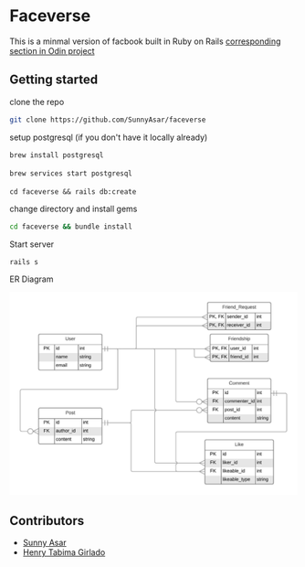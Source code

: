 # Faceverse

This is a minmal version of facbook built in Ruby on Rails [corresponding section in Odin project](https://www.theodinproject.com/courses/ruby-on-rails/lessons/final-project)

## Getting started

clone the repo

```bash
git clone https://github.com/SunnyAsar/faceverse
```

setup postgresql (if you don't have it locally already)
```
brew install postgresql

brew services start postgresql

cd faceverse && rails db:create
```

change directory and install gems

```bash
cd faceverse && bundle install
```

Start server

```bash
rails s
```

ER Diagram


![ERD](app/assets/images/modeling/ERD.jpeg)



## Contributors

- [Sunny Asar](https://github.com/SunnyAsar)
- [Henry Tabima Girlado](https://github.com/HenryTabima)


